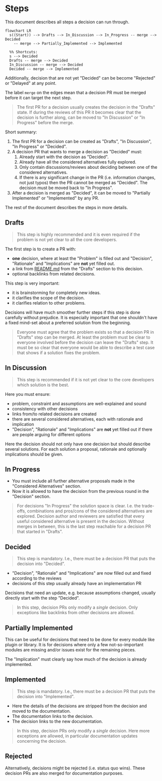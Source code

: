 # Steps

This document describes all steps a decision can run through.

```mermaid
flowchart LR
  s((Start)) --> Drafts --> In_Discussion --> In_Progress -- merge --> Decided
    -- merge --> Partially_Implemented --> Implemented

  %% Shortcuts:
  s --> Decided
  Drafts -- merge --> Decided
  In_Discussion -- merge --> Decided
  Decided -- merge --> Implemented
```

Additionally, decision that are not yet "Decided" can be become "Rejected" or "Delayed" at any point.

The label `merge` on the edges mean that a decision PR must be merged before it can target the next step.

> The first PR for a decision usually creates the decision in the "Drafts" state.
> If during the reviews of this PR it becomes clear that the decision is further along, can be moved to "In Discussion" or "In Progress" before the merge.

Short summary:

1. The first PR for a decision can be created as "Drafts", "In Discussion", "In Progress" or "Decided".
2. A decision PR that wants to merge a decision as "Decided" must:
    1. Already start with the decision as "Decided".
    2. Already have all the considered alternatives fully explored.
    3. Only contain discussions/reviews about deciding between one of the considered alternatives.
    4. If there is any significant change in the PR (i.e. information changes, not just typos) then the PR cannot be merged as "Decided". The decision must be moved back to "In Progress".
3. After a decision is merged as "Decided", it can be moved to "Partially Implemented" or "Implemented" by any PR.

The rest of the document describes the steps in more details.

## Drafts

> This step is highly recommended and it is even required if the problem is not yet clear to all the core developers.

The first step is to create a PR with:

- **one** decision, where at least the "Problem" is filled out and "Decision", "Rationale" and "Implications" are **not** yet filled out.
- a link from [README.md](../README.md) from the "Drafts" section to this decision.
- optional backlinks from related decisions.

This step is very important:

- it is brainstorming for completely new ideas.
- it clarifies the scope of the decision.
- it clarifies relation to other problems.

Decisions will have much smoother further steps if this step is done carefully without prejudice.
It is especially important that one shouldn't have a fixed mind-set about a preferred solution from the beginning.

> Everyone must agree that the problem exists so that a decision PR in "Drafts" step can be merged.
> At least the problem must be clear to everyone involved before the decision can leave the "Drafts" step.
> It must be so clear that everyone would be able to describe a test case that shows if a solution fixes the problem.

## In Discussion

> This step is recommended if it is not yet clear to the core developers which solution is the best.

Here you must ensure:

- problem, constraint and assumptions are well-explained and sound
- consistency with other decisions
- links from/to related decisions are created
- there are several considered alternatives, each with rationale and implication
- "Decision", "Rationale" and "Implications" are **not** yet filled out if there are people arguing for different options

Here the decision should not only have one decision but should describe several solutions.
For each solution a proposal, rationale and optionally implications should be given.

## In Progress

- You must include all further alternative proposals made in the "Considered Alternatives" section.
- Now it is allowed to have the decision from the previous round in the "Decision" section.

> For decisions "In Progress" the solution space is clear.
> I.e. the trade-offs, combinations and pros/cons of the considered alternatives are explored.
> Decision author and reviewers are satisfied that every useful considered alternative is present in the decision.
> Without merges in between, this is the last step reachable for a decision PR that started in "Drafts".

## Decided

> This step is mandatory.
> I.e., there must be a decision PR that puts the decision into "Decided".

- "Decision", "Rationale" and "Implications" are now filled out and fixed according to the reviews
- decisions of this step usually already have an implementation PR

Decisions that need an update, e.g. because assumptions changed, usually directly start with the step "Decided".

> In this step, decision PRs only modify a _single_ decision.
> Only exceptions like backlinks from other decisions are allowed.

## Partially Implemented

This can be useful for decisions that need to be done for every module like plugin or library.
It is for decisions where only a few not-so-important modules are missing and/or issues exist for the remaining pieces.

The "Implication" must clearly say how much of the decision is already implemented.

## Implemented

> This step is mandatory.
> I.e., there must be a decision PR that puts the decision into "Implemented".

- Here the details of the decisions are stripped from the decision and moved to the documentation.
- The documentation links to the decision.
- The decision links to the new documentation.

> In this step, decision PRs only modify a _single_ decision.
> Here more exceptions are allowed, in particular documentation updates concerning the decision.

## Rejected

Alternatively, decisions might be rejected (i.e. status quo wins).
These decision PRs are also merged for documentation purposes.
